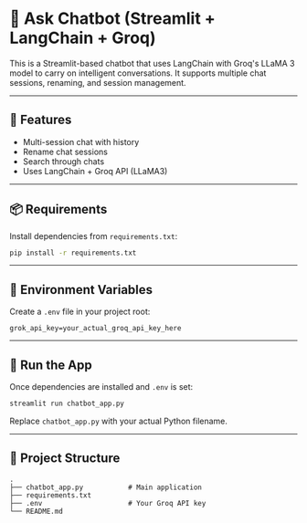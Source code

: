 # 💬 Ask Chatbot (Streamlit + LangChain + Groq)

This is a Streamlit-based chatbot that uses LangChain with Groq's LLaMA 3 model to carry on intelligent conversations. It supports multiple chat sessions, renaming, and session management.

---

## 🚀 Features

- Multi-session chat with history
- Rename chat sessions
- Search through chats
- Uses LangChain + Groq API (LLaMA3)

---

## 📦 Requirements

Install dependencies from `requirements.txt`:

```bash
pip install -r requirements.txt
```

---

## 🔐 Environment Variables

Create a `.env` file in your project root:

```env
grok_api_key=your_actual_groq_api_key_here
```

---

## 🏁 Run the App

Once dependencies are installed and `.env` is set:

```bash
streamlit run chatbot_app.py
```

Replace `chatbot_app.py` with your actual Python filename.

---

## 📁 Project Structure

```
.
├── chatbot_app.py           # Main application
├── requirements.txt
├── .env                     # Your Groq API key
└── README.md

